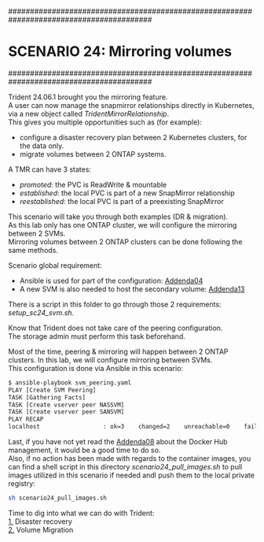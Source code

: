 #########################################################################################
# SCENARIO 24: Mirroring volumes
#########################################################################################

Trident 24.06.1 brought you the mirroring feature.  
A user can now manage the snapmirror relationships directly in Kubernetes, via a new object called _TridentMirrorRelationship_.  
This gives you multiple opportunities such as (for example):  
- configure a disaster recovery plan between 2 Kubernetes clusters, for the data only.  
- migrate volumes between 2 ONTAP systems.  

A TMR can have 3 states:  
- _promoted_: the PVC is ReadWrite & mountable  
- _established_: the local PVC is part of a new SnapMirror relationship  
- _reestablished_: the local PVC is part of a preexisting SnapMirror  

This scenario will take you through both examples (DR & migration).  
As this lab only has one ONTAP cluster, we will configure the mirroring between 2 SVMs.  
Mirroring volumes between 2 ONTAP clusters can be done following the same methods.  

Scenario global requirement:  
- Ansible is used for part of the configuration: [Addenda04](../../Addendum/Addenda04/)  
- A new SVM is also needed to host the secondary volume: [Addenda13](../../Addendum/Addenda13/)  

There is a script in this folder to go through those 2 requirements: _setup_sc24_svm.sh_.  

Know that Trident does not take care of the peering configuration.  
The storage admin must perform this task beforehand.  

Most of the time, peering & mirroring will happen between 2 ONTAP clusters. In this lab, we will configure mirroring between SVMs.  
This configuration is done via Ansible in this scenario:  
```bash
$ ansible-playbook svm_peering.yaml
PLAY [Create SVM Peering] 
TASK [Gathering Facts] 
TASK [Create vserver peer NASSVM] 
TASK [Create vserver peer SANSVM] 
PLAY RECAP 
localhost                  : ok=3    changed=2    unreachable=0    failed=0    skipped=0    rescued=0    ignored=0
```

Last, if you have not yet read the [Addenda08](../../../Addendum/Addenda08) about the Docker Hub management, it would be a good time to do so.  
Also, if no action has been made with regards to the container images, you can find a shell script in this directory *scenario24_pull_images.sh* to pull images utilized in this scenario if needed andl push them to the local private registry:  
```bash
sh scenario24_pull_images.sh
```

Time to dig into what we can do with Trident:  
[1.](1_Volume_DR) Disaster recovery  
[2.](2_Volume_Migration) Volume Migration  